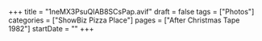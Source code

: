 +++
title = "1neMX3PsuQlAB8SCsPap.avif"
draft = false
tags = ["Photos"]
categories = ["ShowBiz Pizza Place"]
pages = ["After Christmas Tape 1982"]
startDate = ""
+++
